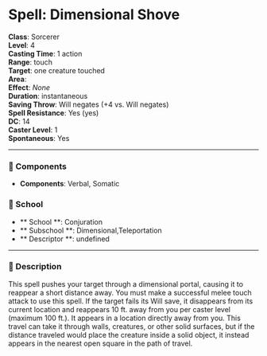 
# Spell: Dimensional Shove
**Class**: Sorcerer  
**Level**: 4  
**Casting Time**: 1 action  
**Range**: touch  
**Target**: one creature touched  
**Area**:   
**Effect**: _None_  
**Duration**: instantaneous  
**Saving Throw**: Will negates (+4 vs. Will negates)  
**Spell Resistance**: Yes (yes)  
**DC**: 14  
**Caster Level**: 1  
**Spontaneous**: Yes

---

### 🔮 Components
- **Components**: Verbal, Somatic

### 🏫 School
- ** School **: Conjuration
- ** Subschool **: Dimensional,Teleportation
- ** Descriptor **: undefined
---

### 📜 Description
This spell pushes your target through a dimensional portal, causing it to reappear a short distance away. You must make a successful melee touch attack to use this spell. If the target fails its Will save, it disappears from its current location and reappears 10 ft. away from you per caster level (maximum 100 ft.). It appears in a location directly away from you. This travel can take it through walls, creatures, or other solid surfaces, but if the distance traveled would place the creature inside a solid object, it instead appears in the nearest open square in the path of travel.
